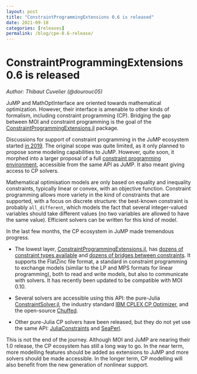 ```yaml
---
layout: post
title: "ConstraintProgrammingExtensions 0.6 is released"
date: 2021-09-18
categories: [releases]
permalink: /blog/cpe-0.6-release/
---
```


# ConstraintProgrammingExtensions 0.6 is released 

_Author: Thibaut Cuvelier (@dourouc05)_

JuMP and MathOptInterface are oriented towards mathematical optimization. 
However, their interface is amenable to other kinds of formalism, including 
constraint programming (CP). Bridging the gap between MOI and constraint programming
is the goal of the 
[ConstraintProgrammingExtensions.jl](https://github.com/dourouc05/ConstraintProgrammingExtensions.jl)
package. 

Discussions for support of constraint programming in the JuMP ecosystem started
[in 2019](https://github.com/jump-dev/JuMP.jl/issues/2014). The original scope
was quite limited, as it only planned to propose some modeling capabilities to 
JuMP. However, quite soon, it morphed into a larger proposal of a full 
[constraint programming environment](https://github.com/jump-dev/JuMP.jl/issues/2227),
accessible from the same API as JuMP. It also meant giving access to CP solvers. 

Mathematical optimisation models are only based on equality and inequality constraints, 
typically linear or convex, with an objective function. Constraint programming 
allows more variety in the kind of constraints that are supported, with a 
focus on discrete structure: the best-known constraint is probably `all_different`, 
which models the fact that several integer-valued variables should take different
values (no two variables are allowed to have the same value). Efficient
solvers can be written for this kind of model.

In the last few months, the CP ecosystem in JuMP made tremendous progress. 

- The lowest layer, 
  [ConstraintProgrammingExtensions.jl](https://github.com/dourouc05/ConstraintProgrammingExtensions.jl),
  has [dozens of constraint types available](http://tcuvelier.be/ConstraintProgrammingExtensions.jl/dev/reference/sets/)
  and [dozens of bridges between constraints](http://tcuvelier.be/ConstraintProgrammingExtensions.jl/dev/reference/bridges_sets/).
  It supports the FlatZinc file format, a standard in constraint programming to exchange
  models (similar to the LP and MPS formats for linear programming), both to read and 
  write models, but also to communicate with solvers. It has recently been updated
  to be compatible with MOI 0.10.
  
- Several solvers are accessible using this API: the pure-Julia 
  [ConstraintSolver.jl](https://github.com/Wikunia/ConstraintSolver.jl/), the industry standard 
  [IBM CPLEX CP Optimizer](https://github.com/dourouc05/CPLEXCP.jl/), and the open-source
  [Chuffed](https://github.com/dourouc05/Chuffed.jl/).
  
- Other pure-Julia CP solvers have been released, but they do not yet use the same API:
  [JuliaConstraints](https://github.com/JuliaConstraints) and 
  [SeaPerl](https://github.com/corail-research/SeaPearl.jl). 
  
This is not the end of the journey. Although MOI and JuMP are nearing their 1.0 
release, the CP ecosystem has still a long way to go. In the near term, more
modelling features should be added as extensions to JuMP and more solvers should
be made accessible. In the longer term, CP modelling will also benefit from 
the new generation of nonlinear support. 
